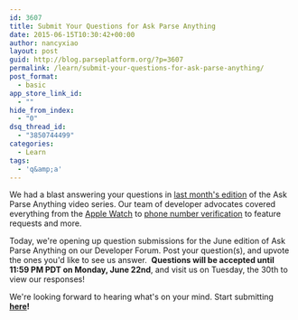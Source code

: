 ```yaml
---
id: 3607
title: Submit Your Questions for Ask Parse Anything
date: 2015-06-15T10:30:42+00:00
author: nancyxiao
layout: post
guid: http://blog.parseplatform.org/?p=3607
permalink: /learn/submit-your-questions-for-ask-parse-anything/
post_format:
  - basic
app_store_link_id:
  - ""
hide_from_index:
  - "0"
dsq_thread_id:
  - "3850744499"
categories:
  - Learn
tags:
  - 'q&amp;a'
---
```

We had a blast answering your questions in <a href="http://blog.parseplatform.org/videos/ask-parse-anything-may-edition-is-here/" target="_blank">last month's edition</a> of the Ask Parse Anything video series. Our team of developer advocates covered everything from the <a href="https://www.youtube.com/watch?feature=player_embedded&v=7mmnW2p6c2k#t=372" target="_blank">Apple Watch</a> to <a href="http://blog.parseplatform.org/announcements/phone-based-login-can-you-dig-it/" target="_blank">phone number verification</a> to feature requests and more.

Today, we're opening up question submissions for the June edition of Ask Parse Anything on our Developer Forum. Post your question(s), and upvote the ones you'd like to see us answer.  **Questions will be accepted until 11:59 PM PDT on Monday, June 22nd**, and visit us on Tuesday, the 30th to view our responses!

We're looking forward to hearing what's on your mind. Start submitting **[here](https://groups.google.com/forum/#!topic/parse-developers/tQTmv5tTbd0)!**